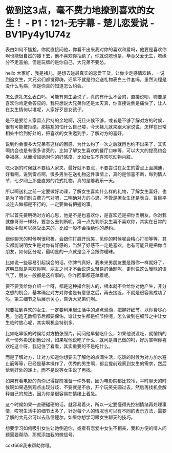 # 做到这3点，毫不费力地撩到喜欢的女生！ - P1：121-无字幕 - 楚儿恋爱说 - BV1Py4y1U74z

表白如何不尴尬，你就直接问他，你看不出来我对你的喜欢和爱吗，他要是喜欢你啊也能很自然的接下去，他不喜欢你拒绝了，你就说嗯也是，毕竟父爱无生，嗯缘分不走喜拍，但是玩牌的是你自己，大兄弟不要怂。

hello 大家好，我是褚儿，是想去碰最真实的恋爱干货，让你少走感情欢路，一说到追女生，大兄弟们都觉得嗨，迟早不就是约会送礼物表白三件套吗，虽然流程是没什么毛病，但是你真的知道怎么约会。

怎么送礼怎么表白吗，可能有男生会说了，真的有什么不会的，直接说呗，嗨要是喜欢你肯定会答应的，我只想说大兄弟你还是太天真，你直接说倒是痛快了，让人在女生情何以堪呢，人家好歹是女孩子。

是不是要给人家留点矜持的余地啊，况且火候不够，或者是不够了解对方的时候，很有可能被拒绝，那尴尬的怕什么自己喽，今天褚儿就来跟大家说说，怎样在日常相处中恰到好处的，把喜欢的女生邀到手，了解对方的喜好。

说到约会很多大兄弟有这样的困惑，为什么约了一次之后就再也约不出来了，其实啊约会也是有很多讲究的，比如了解女生喜欢的餐厅口味等，可以大大的提高约会幸福感，从而增加她对你的好感度，比如女生不喜欢吃动物内脏。

吃火锅的时候就不要给人家夹，最好就不要点，不要尝试在女生的雷点上面蹦迪，好看啊，说到雷点啊，很多男生在送礼物这件事情上，真的是惊喜不断，每到情人节，七夕网上那些直男的花式礼物，真的是够我乐一天。

所以啊送礼之前一定要做好功课，了解女生喜欢什么样的礼物，了解女生喜好，也是为了咱们别白费力气对吧，二明确对方的心思，不管是撩女生还是表白，盲目平淡连去做都是不行的，一定要做有把握的事。

所以首先要明确对方的心思，他是不是也喜欢你，是喜欢还是把你当朋友，你对我就像哥哥一样好，要怎么去判断呢，第一点先判断女生喜不喜欢你，其实在日常的相处中就可以感受出来的，比如一般不会拒绝你的邀约。

跟你聊天的时候啊很积极，会跟你打趣开玩笑，见你的时候呢会精心打扮等等，其实都能说明女生是对你有好感的，当然了好感不一定是喜欢，也有可能只是把你当朋友，如何区分呢，最明显的一点就是会不会跟你暧昧。

比如说一些容易引起误会的话，你脾气真好，我未来男朋友要是跟你一样就好了，这明显就是喜欢你啊，朋友之间才不会说这么轻易的话题呢，更别说这么暧昧的语气了，朋友一般都是这样事的，你咋回事都还单着呢。

要不要我给你介绍一个呀，都是这种撮合别人的，根本就不会给你对他产生，非分之想的机会，基本确定对方对你也是有意思之后，再去接近，不就是很容易成功了吗，第三细节之后展示关心，告诉大兄弟们啊。

想要拉到喜欢的女生，一定要利用起生活中的点点滴滴，把握好细节，以你费尽心思，创造无数细节后都要保佑，谁让女生都是细节控呢，怎么做到在细节之中让女生临时放心呢，其实啊机会特别多。

比如吃早饭的时候给对方拍张照片，问问他早餐吃什么，如果他说没吃，就悄悄的点一份外卖送到他公司，如果呢他说吃了什么，就问是自己做的吗，好厉害啊你喜欢吃这个呀，我记住了看看，其实重要的不是吃什么。

而是了解对方，让对方知道你想要去了解他的点滴生活，吃饭的时候为对方加水避止筋等等，已经是基本操作了，优秀的男生啊，都会提前观察到女生的需求，然后恰到好处的递上，而不是说等女生说了再找。

如果有看电影的向你记得提前准备一件外套，因为电影院都比较冷，平时聊天的时候啊如果遇到观点出现分歧，不要就是不放，开个玩笑先圆过去，然后再找机会解释自己的想法，因为你是很容易在情绪上着急。

这个时候如果一直硬碰硬的话，就容易着火，所以一定要懂得先控制情绪再处理事情，哎呀生活中的细节太多了，针对每个人的情况也可以有不同的表示方法，需要了解的大兄弟可以去私信楚尔，如果你想学习跟女生聊天的技巧。

想要学习如何吸引女生让她倒追你，或者有恋爱中女生不相亲，我和方便的情人问题需要帮助，那就添加我的微信号。

ccxt668我来帮助你哦。
